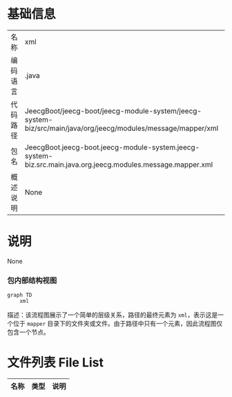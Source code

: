 # 基础信息

|      |      |
|------|------|
| 名称 | xml |
| 编码语言 | .java |
| 代码路径 | JeecgBoot/jeecg-boot/jeecg-module-system/jeecg-system-biz/src/main/java/org/jeecg/modules/message/mapper/xml |
| 包名 | JeecgBoot.jeecg-boot.jeecg-module-system.jeecg-system-biz.src.main.java.org.jeecg.modules.message.mapper.xml |
| 概述说明 | None |

# 说明

None


### 包内部结构视图

```mermaid
graph TD
    xml
```

描述：该流程图展示了一个简单的层级关系，路径的最终元素为 `xml`，表示这是一个位于 `mapper` 目录下的文件夹或文件。由于路径中只有一个元素，因此流程图仅包含一个节点。

# 文件列表 File List

| 名称   | 类型  | 说明 |
|-------|------|-------------|



